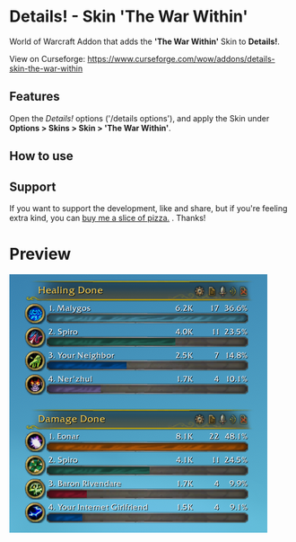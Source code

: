 # Details! - Skin 'The War Within'

World of Warcraft Addon that adds the **'The War Within'** Skin to **Details!**.

View on Curseforge: https://www.curseforge.com/wow/addons/details-skin-the-war-within

## Features

Open the _Details!_ options ('/details options'), and apply the Skin under **Options > Skins > Skin > 'The War Within'**.

## How to use

## Support

If you want to support the development, like and share, but if you're feeling extra kind, you can [buy me a slice of pizza.](https://www.buymeacoffee.com/karlheinzschneider "https://www.buymeacoffee.com/karlheinzschneider") . Thanks!

# Preview

![](Screenshots/windows.png)
